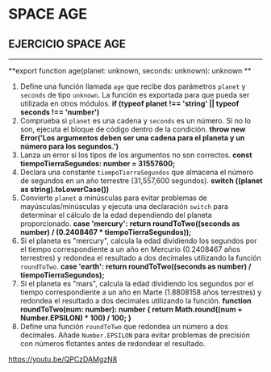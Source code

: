 # SPACE AGE

## EJERCICIO SPACE AGE
---
**export function age(planet: unknown, seconds: unknown): unknown **
1. Define una función llamada `age` que recibe dos parámetros `planet` y `seconds` de tipo `unknown`. La función es exportada para que pueda ser utilizada en otros módulos.
**if (typeof planet !== 'string' || typeof seconds !== 'number')**
2. Comprueba si `planet` es una cadena y `seconds` es un número. Si no lo son, ejecuta el bloque de código dentro de la condición.
**throw new Error('Los argumentos deben ser una cadena para el planeta y un número para los segundos.')**
3. Lanza un error si los tipos de los argumentos no son correctos.
**const tiempoTierraSegundos: number = 31557600;**
4. Declara una constante `tiempoTierraSegundos` que almacena el número de segundos en un año terrestre (31,557,600 segundos).
**switch ((planet as string).toLowerCase())**
5. Convierte `planet` a minúsculas para evitar problemas de mayúsculas/minúsculas y ejecuta una declaración `switch` para determinar el cálculo de la edad dependiendo del planeta proporcionado.
**case 'mercury':**
        **return roundToTwo((seconds as number) / (0.2408467 * tiempoTierraSegundos));**
6. Si el planeta es "mercury", calcula la edad dividiendo los segundos por el tiempo correspondiente a un año en Mercurio (0.2408467 años terrestres) y redondea el resultado a dos decimales utilizando la función `roundToTwo`.
**case 'earth':
        return roundToTwo((seconds as number) / tiempoTierraSegundos);**
7. Si el planeta es "mars", calcula la edad dividiendo los segundos por el tiempo correspondiente a un año en Marte (1.8808158 años terrestres) y redondea el resultado a dos decimales utilizando la función.
**function roundToTwo(num: number): number {
    return Math.round((num + Number.EPSILON) * 100) / 100;
}**
8. Define una función `roundToTwo` que redondea un número a dos decimales. Añade `Number.EPSILON` para evitar problemas de precisión con números flotantes antes de redondear el resultado.

https://youtu.be/QPCzDAMgzN8




